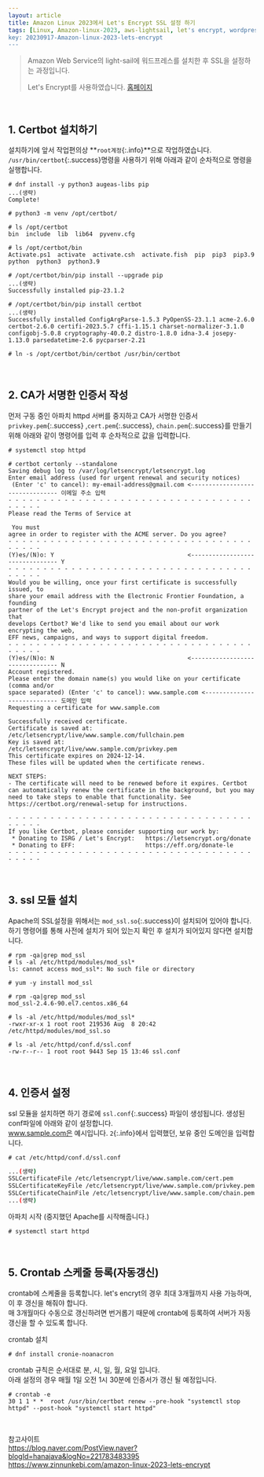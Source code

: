 ```yaml
---
layout: article
title: Amazon Linux 2023에서 Let's Encrypt SSL 설정 하기
tags: [Linux, Amazon-linux-2023, aws-lightsail, let's encrypt, wordpress, SSL]
key: 20230917-Amazon-linux-2023-lets-encrypt
---
```


> Amazon Web Service의 light-sail에 워드프레스를 설치한 후 SSL을 설정하는 과정입니다.
>
> Let's Encrypt를 사용하였습니다. [홈페이지](https://letsencrypt.org/)

&nbsp;
&nbsp;

## 1. Certbot 설치하기

설치하기에 앞서 작업편의상 **`root계정`{:.info}**으로 작업하였습니다.  
`/usr/bin/certbot`{:.success}명령을 사용하기 위해 아래과 같이 순차적으로 명령을 실행합니다.

```
# dnf install -y python3 augeas-libs pip
...(생략)
Complete!
```
```
# python3 -m venv /opt/certbot/
```
```
# ls /opt/certbot
bin  include  lib  lib64  pyvenv.cfg
```
```
# ls /opt/certbot/bin
Activate.ps1  activate  activate.csh  activate.fish  pip  pip3  pip3.9  python  python3  python3.9
```
```
# /opt/certbot/bin/pip install --upgrade pip
...(생략)
Successfully installed pip-23.1.2
```
```
# /opt/certbot/bin/pip install certbot
...(생략)
Successfully installed ConfigArgParse-1.5.3 PyOpenSS-23.1.1 acme-2.6.0 certbot-2.6.0 certifi-2023.5.7 cffi-1.15.1 charset-normalizer-3.1.0 configobj-5.0.8 cryptography-40.0.2 distro-1.8.0 idna-3.4 josepy-1.13.0 parsedatetime-2.6 pycparser-2.21
```
```
# ln -s /opt/certbot/bin/certbot /usr/bin/certbot
```

&nbsp;
&nbsp;

## 2. CA가 서명한 인증서 작성

먼저 구동 중인 아파치 httpd 서버를 중지하고 CA가 서명한 인증서 `privkey.pem`{:.success} ,`cert.pem`{:.success}, `chain.pem`{:.success}를 만들기 위해 아래와 같이 명령어를 입력 후 순차적으로 값을 입력합니다.

```
# systemctl stop httpd
```
```
# certbot certonly --standalone
Saving debug log to /var/log/letsencrypt/letsencrypt.log
Enter email address (used for urgent renewal and security notices)
 (Enter 'c' to cancel): my-email-address@gmail.com <-------------------------------- 이메일 주소 입력
- - - - - - - - - - - - - - - - - - - - - - - - - - - - - - - - - - - - - - - -
Please read the Terms of Service at

 You must
agree in order to register with the ACME server. Do you agree?
- - - - - - - - - - - - - - - - - - - - - - - - - - - - - - - - - - - - - - - -
(Y)es/(N)o: Y                                      <-------------------------------- Y
- - - - - - - - - - - - - - - - - - - - - - - - - - - - - - - - - - - - - - - -
Would you be willing, once your first certificate is successfully issued, to
share your email address with the Electronic Frontier Foundation, a founding
partner of the Let's Encrypt project and the non-profit organization that
develops Certbot? We'd like to send you email about our work encrypting the web,
EFF news, campaigns, and ways to support digital freedom.
- - - - - - - - - - - - - - - - - - - - - - - - - - - - - - - - - - - - - - - -
(Y)es/(N)o: N                                      <-------------------------------- N
Account registered.
Please enter the domain name(s) you would like on your certificate (comma and/or
space separated) (Enter 'c' to cancel): www.sample.com <---------------------------- 도메인 입력
Requesting a certificate for www.sample.com

Successfully received certificate.
Certificate is saved at: /etc/letsencrypt/live/www.sample.com/fullchain.pem
Key is saved at:         /etc/letsencrypt/live/www.sample.com/privkey.pem
This certificate expires on 2024-12-14.
These files will be updated when the certificate renews.

NEXT STEPS:
- The certificate will need to be renewed before it expires. Certbot can automatically renew the certificate in the background, but you may need to take steps to enable that functionality. See https://certbot.org/renewal-setup for instructions.

- - - - - - - - - - - - - - - - - - - - - - - - - - - - - - - - - - - - - - - -
If you like Certbot, please consider supporting our work by:
 * Donating to ISRG / Let's Encrypt:   https://letsencrypt.org/donate
 * Donating to EFF:                    https://eff.org/donate-le
- - - - - - - - - - - - - - - - - - - - - - - - - - - - - - - - - - - - - - - -
```

&nbsp;
&nbsp;

## 3. ssl 모듈 설치

Apache의 SSL설정을 위해서는 `mod_ssl.so`{:.success}이 설치되어 있어야 합니다.
하기 명령어를 통해 사전에 설치가 되어 있는지 확인 후 설치가 되어있지 않다면 설치합니다.

```
# rpm -qa|grep mod_ssl
# ls -al /etc/httpd/modules/mod_ssl*
ls: cannot access mod_ssl*: No such file or directory
```
```
# yum -y install mod_ssl
```
```
# rpm -qa|grep mod_ssl
mod_ssl-2.4.6-90.el7.centos.x86_64
```
```
# ls -al /etc/httpd/modules/mod_ssl*
-rwxr-xr-x 1 root root 219536 Aug  8 20:42 /etc/httpd/modules/mod_ssl.so
```
```
# ls -al /etc/httpd/conf.d/ssl.conf
-rw-r--r-- 1 root root 9443 Sep 15 13:46 ssl.conf
```

&nbsp;
&nbsp;

## 4. 인증서 설정

ssl 모듈을 설치하면 하기 경로에 `ssl.conf`{:.success} 파일이 생성됩니다. 생성된 conf파일에 아래와 같이 설정합니다.  
www.sample.com은 예시입니다. `2`{:.info}에서 입력했던, 보유 중인 도메인을 입력합니다.

```
# cat /etc/httpd/conf.d/ssl.conf
```

```bash
...(생략)
SSLCertificateFile /etc/letsencrypt/live/www.sample.com/cert.pem
SSLCertificateKeyFile /etc/letsencrypt/live/www.sample.com/privkey.pem
SSLCertificateChainFile /etc/letsencrypt/live/www.sample.com/chain.pem
...(생략)
```

아파치 시작 (중지했던 Apache를 시작해줍니다.)
```
# systemctl start httpd
```

&nbsp;
&nbsp;

## 5. Crontab 스케줄 등록(자동갱신)

crontab에 스케줄을 등록합니다. let's encryt의 경우 최대 3개월까지 사용 가능하며, 이 후 갱신을 해줘야 합니다.  
매 3개월마다 수동으로 갱신하려면 번거롭기 때문에 crontab에 등록하여 서버가 자동갱신을 할 수 있도록 합니다.

crontab 설치
```
# dnf install cronie-noanacron
```

crontab 규칙은 순서대로 분, 시, 일, 월, 요일 입니다.  
아래 설정의 경우 매월 1일 오전 1시 30분에 인증서가 갱신 될 예정입니다.
```
# crontab -e
30 1 1 * *  root /usr/bin/certbot renew --pre-hook "systemctl stop httpd" --post-hook "systemctl start httpd"
```

&nbsp;
&nbsp;

참고사이트  
<https://blog.naver.com/PostView.naver?blogId=hanajava&logNo=221783483395>
<https://www.zinnunkebi.com/amazon-linux-2023-lets-encrypt>